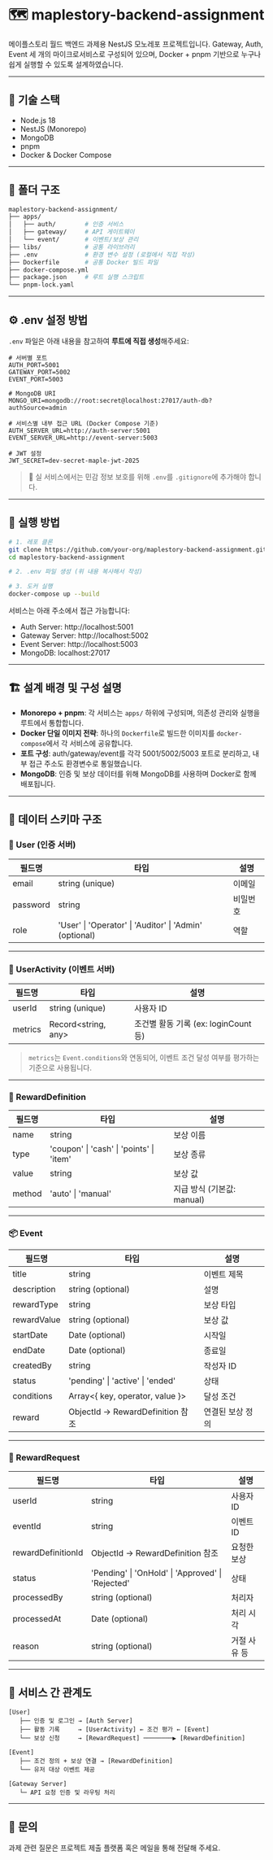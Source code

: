 # 🗺️ maplestory-backend-assignment

메이플스토리 월드 백엔드 과제용 NestJS 모노레포 프로젝트입니다. Gateway, Auth, Event 세 개의 마이크로서비스로 구성되어 있으며, Docker + pnpm 기반으로 누구나 쉽게 실행할 수 있도록 설계하였습니다.

---

## 🚀 기술 스택

- Node.js 18
- NestJS (Monorepo)
- MongoDB
- pnpm
- Docker & Docker Compose

---

## 📁 폴더 구조

```bash
maplestory-backend-assignment/
├── apps/
│   ├── auth/        # 인증 서비스
│   ├── gateway/     # API 게이트웨이
│   └── event/       # 이벤트/보상 관리
├── libs/            # 공통 라이브러리
├── .env             # 환경 변수 설정 (로컬에서 직접 작성)
├── Dockerfile       # 공통 Docker 빌드 파일
├── docker-compose.yml
├── package.json     # 루트 실행 스크립트
└── pnpm-lock.yaml
```

---

## ⚙️ .env 설정 방법

`.env` 파일은 아래 내용을 참고하여 **루트에 직접 생성**해주세요:

```env
# 서버별 포트
AUTH_PORT=5001
GATEWAY_PORT=5002
EVENT_PORT=5003

# MongoDB URI
MONGO_URI=mongodb://root:secret@localhost:27017/auth-db?authSource=admin

# 서비스별 내부 접근 URL (Docker Compose 기준)
AUTH_SERVER_URL=http://auth-server:5001
EVENT_SERVER_URL=http://event-server:5003

# JWT 설정
JWT_SECRET=dev-secret-maple-jwt-2025
```

> 🔐 실 서비스에서는 민감 정보 보호를 위해 `.env`를 `.gitignore`에 추가해야 합니다.

---

## 🧪 실행 방법

```bash
# 1. 레포 클론
git clone https://github.com/your-org/maplestory-backend-assignment.git
cd maplestory-backend-assignment

# 2. .env 파일 생성 (위 내용 복사해서 작성)

# 3. 도커 실행
docker-compose up --build
```

서비스는 아래 주소에서 접근 가능합니다:

- Auth Server: http://localhost:5001
- Gateway Server: http://localhost:5002
- Event Server: http://localhost:5003
- MongoDB: localhost:27017

---

## 🏗️ 설계 배경 및 구성 설명

- **Monorepo + pnpm**: 각 서비스는 `apps/` 하위에 구성되며, 의존성 관리와 실행을 루트에서 통합합니다.
- **Docker 단일 이미지 전략**: 하나의 `Dockerfile`로 빌드한 이미지를 `docker-compose`에서 각 서비스에 공유합니다.
- **포트 구성**: auth/gateway/event를 각각 5001/5002/5003 포트로 분리하고, 내부 접근 주소도 환경변수로 통일했습니다.
- **MongoDB**: 인증 및 보상 데이터를 위해 MongoDB를 사용하며 Docker로 함께 배포됩니다.

---

## 🧩 데이터 스키마 구조

### 🔐 User (인증 서버)

| 필드명   | 타입                              | 설명 |
|----------|-----------------------------------|------|
| email    | string (unique)                   | 이메일 |
| password | string                            | 비밀번호 |
| role     | 'User' \| 'Operator' \| 'Auditor' \| 'Admin' (optional) | 역할 |

---

### 🧠 UserActivity (이벤트 서버)

| 필드명   | 타입              | 설명 |
|----------|-------------------|------|
| userId   | string (unique)   | 사용자 ID |
| metrics  | Record<string, any> | 조건별 활동 기록 (ex: loginCount 등) |

> `metrics`는 `Event.conditions`와 연동되어, 이벤트 조건 달성 여부를 평가하는 기준으로 사용됩니다.

---

### 🎁 RewardDefinition

| 필드명   | 타입                              | 설명 |
|----------|-----------------------------------|------|
| name     | string                            | 보상 이름 |
| type     | 'coupon' \| 'cash' \| 'points' \| 'item' | 보상 종류 |
| value    | string                            | 보상 값 |
| method   | 'auto' \| 'manual'                | 지급 방식 (기본값: manual) |

---

### 📦 Event

| 필드명      | 타입                  | 설명 |
|-------------|-----------------------|------|
| title       | string                | 이벤트 제목 |
| description | string (optional)     | 설명 |
| rewardType  | string                | 보상 타입 |
| rewardValue | string (optional)     | 보상 값 |
| startDate   | Date (optional)       | 시작일 |
| endDate     | Date (optional)       | 종료일 |
| createdBy   | string                | 작성자 ID |
| status      | 'pending' \| 'active' \| 'ended' | 상태 |
| conditions  | Array<{ key, operator, value }> | 달성 조건 |
| reward      | ObjectId → RewardDefinition 참조 | 연결된 보상 정의 |

---

### 📝 RewardRequest

| 필드명             | 타입                                         | 설명 |
|--------------------|----------------------------------------------|------|
| userId             | string                                       | 사용자 ID |
| eventId            | string                                       | 이벤트 ID |
| rewardDefinitionId | ObjectId → RewardDefinition 참조             | 요청한 보상 |
| status             | 'Pending' \| 'OnHold' \| 'Approved' \| 'Rejected' | 상태 |
| processedBy        | string (optional)                            | 처리자 |
| processedAt        | Date (optional)                              | 처리 시각 |
| reason             | string (optional)                            | 거절 사유 등 |

---

## 🔗 서비스 간 관계도

```plaintext
[User]
   ├── 인증 및 로그인 → [Auth Server]
   ├── 활동 기록     → [UserActivity] ← 조건 평가 ← [Event]
   └── 보상 신청     → [RewardRequest] ────────▶ [RewardDefinition]

[Event]
   ├── 조건 정의 + 보상 연결 → [RewardDefinition]
   └── 유저 대상 이벤트 제공

[Gateway Server]
   └─ API 요청 인증 및 라우팅 처리
```

---

## 📮 문의

과제 관련 질문은 프로젝트 제출 플랫폼 혹은 메일을 통해 전달해 주세요.

